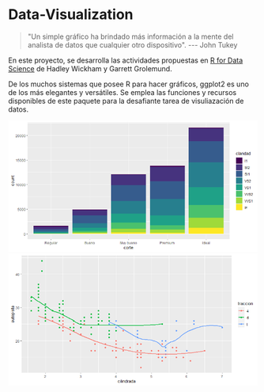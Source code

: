 # Data-Visualization
 > "Un simple gráfico ha brindado más información a la mente del analista de datos que cualquier otro dispositivo".
> --- John Tukey


En este proyecto, se desarrolla las actividades propuestas en  [R for Data Science](https://es.r4ds.hadley.nz/index.html) de Hadley Wickham y Garrett Grolemund.  

De los muchos sistemas que posee R para hacer gráficos, ggplot2 es uno de los más elegantes y versátiles. Se emplea las funciones y recursos disponibles de este paquete para la desafiante tarea de visuliazación de datos. 

![](/images/Rplot.png)
![](/images/Rplot02.png)
